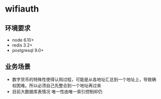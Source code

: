 # wifiauth

## 环境要求 ##
  * node 6.10+
  * redis 3.2+
  * postgresql 9.0+

## 业务场景 ##
  * 数字货币的特殊性使得认购过程，可能是从各地址汇总到一个地址上，导致确权困难。所以必须自己先整合到一个地址再过来
  * 目前大数据库表情况 唯一性由唯一索引控制却仍
  
